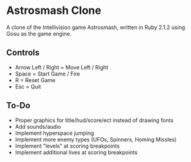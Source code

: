 # Astrosmash Clone
A clone of the Intellivision game Astrosmash, written in Ruby 2.1.2 using Gosu as the game engine.

Controls
--------
- Arrow Left / Right = Move Left / Right
- Space = Start Game / Fire
- R = Reset Game
- Esc = Quit

To-Do
--------
- Proper graphics for title/hud/score/ect instead of drawing fonts
- Add sounds/audio
- Implement hyperspace jumping
- Implement more enemy types (UFOs, Spinners, Homing Missles)
- Implement "levels" at scoring breakpoints
- Implement additional lives at scoring breakpoints